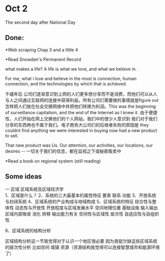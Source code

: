 # Oct 2 

The second day after National Day

## Done:

*Web scraping Chap 3 and a little 4

*Read Snowden's Permanent Record  

what makes a life? 
A life is what we love, and what we believe in.   

For me, what i love and believe in the most is connection, human connection, and the technologies by which that is achieved.   

千禧年后 公司们逐渐意识到上网的人们更多想分享而不是消费，而他们可以从人与人之间通过互联网的连接中获得利益。所有公司们需要做的事情就是figure out怎样把人们放在社会交换网络中并把他们转换为利润。This was the beginning of surveillance capitalism, and the end of the Internet as I knew it.
由于便捷性，人们开始在网上交换他们的个人网站。我们中的很少人意识到 我们对于我们分享的东西再也不属于我们。电子商务大公司们的后继者失败的原因是 they couldnt find anything we were interested in buying now had a new product to sell. 

That new product was Us. Our attention, our activities, our locations, our desires -- 一切关于我们的信息，都在监视之下或秘密贩卖中

*Read a book on regional system (still reading)


## Some ideas

一 区域 区域系统及区域经济学  
1、区域是什么？
2、系统的三大最基本的属性特征
     要素 联系 功能
3、开放系统与封闭系统
4、区域系统的产业构成与地域构成
5、区域系统的特征
    综合性与整体性
    动态性与开放性   开放程度与区域发展水平 空间地理位置 基础设施 输入输出 区域内部吸收 消化 转移 输出能力有关
    空间性与区域性
    层次性
    自适应性与自组织性  
    
6、区域系统的结构分析

区域结构分析这一节我觉得对于认识一个地区很必要 因为我挺欠缺这些区域系统的层次性分析 比如空间 城镇 资源（资源结构我觉得可以连接智慧城市和能源环境了）

